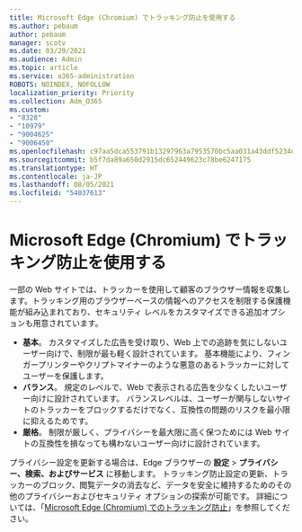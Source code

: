 ```yaml
---
title: Microsoft Edge (Chromium) でトラッキング防止を使用する
ms.author: pebaum
author: pebaum
manager: scotv
ms.date: 03/29/2021
ms.audience: Admin
ms.topic: article
ms.service: o365-administration
ROBOTS: NOINDEX, NOFOLLOW
localization_priority: Priority
ms.collection: Adm_O365
ms.custom:
- "8328"
- "10979"
- "9004625"
- "9006450"
ms.openlocfilehash: c97aa5dca553791b13297963a7953570bc5aa031a43ddf5234d5352f09c7eec6
ms.sourcegitcommit: b5f7da89a650d2915dc652449623c78be6247175
ms.translationtype: HT
ms.contentlocale: ja-JP
ms.lasthandoff: 08/05/2021
ms.locfileid: "54037613"
---
```

# <a name="use-tracking-prevention-in-microsoft-edge-chromium"></a>Microsoft Edge (Chromium) でトラッキング防止を使用する

一部の Web サイトでは、トラッカーを使用して顧客のブラウザー情報を収集します。トラッキング用のブラウザーベースの情報へのアクセスを制限する保護機能が組み込まれており、セキュリティ レベルをカスタマイズできる追加オプションも用意されています。

- **基本**。 カスタマイズした広告を受け取り、Web 上での追跡を気にしないユーザー向けで、制限が最も軽く設計されています。 基本機能により、フィンガープリンターやクリプトマイナーのような悪意のあるトラッカーに対してユーザーを保護します。
- **バランス**。 規定のレベルで、Web で表示される広告を少なくしたいユーザー向けに設計されています。 バランスレベルは、ユーザーが関与しないサイトのトラッカーをブロックするだけでなく、互換性の問題のリスクを最小限に抑えるためです。
- **厳格**。 制限が厳しく、プライバシーを最大限に高く保つためには Web サイトの互換性を損なっても構わないユーザー向けに設計されています。

プライバシー設定を更新する場合は、Edge ブラウザーの **設定** > **プライバシー、検索、およびサービス** に移動します。 トラッキング防止設定の更新、トラッカーのブロック、閲覧データの消去など、データを安全に維持するためのその他のプライバシーおよびセキュリティ オプションの探索が可能です。 詳細については、「[Microsoft Edge (Chromium) でのトラッキング防止](/microsoft-edge/web-platform/tracking-prevention)」を参照してください。 